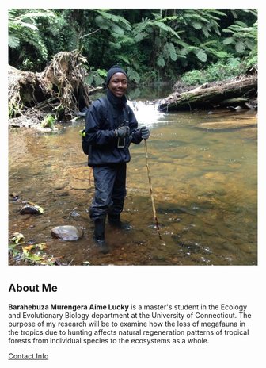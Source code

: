 ![Image of Barahebuza Lucky](https://github.com/LuckyBarahebuza/luckybarahebuza.github.io/blob/main/images/headshot.jpg "Exploring the tropics")

## **About Me**

**Barahebuza Murengera Aime Lucky** is a master's student in the Ecology and Evolutionary Biology department at the University of Connecticut. The purpose of my research will be to examine how the loss of megafauna in the tropics due to hunting affects natural regeneration patterns of tropical forests from individual species to the ecosystems as a whole.

[Contact Info](contact-info.html)
